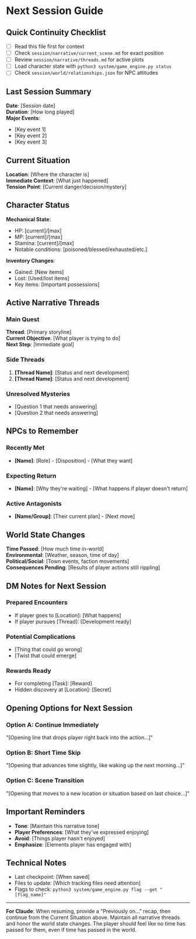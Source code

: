 # Next Session Guide

## Quick Continuity Checklist
- [ ] Read this file first for context
- [ ] Check `session/narrative/current_scene.md` for exact position
- [ ] Review `session/narrative/threads.md` for active plots
- [ ] Load character state with `python3 system/game_engine.py status`
- [ ] Check `session/world/relationships.json` for NPC attitudes

## Last Session Summary
**Date**: [Session date]  
**Duration**: [How long played]  
**Major Events**:
- [Key event 1]
- [Key event 2]
- [Key event 3]

## Current Situation
**Location**: [Where the character is]  
**Immediate Context**: [What just happened]  
**Tension Point**: [Current danger/decision/mystery]

## Character Status
**Mechanical State**:
- HP: [current]/[max]
- MP: [current]/[max]  
- Stamina: [current]/[max]
- Notable conditions: [poisoned/blessed/exhausted/etc.]

**Inventory Changes**:
- Gained: [New items]
- Lost: [Used/lost items]
- Key items: [Important possessions]

## Active Narrative Threads
### Main Quest
**Thread**: [Primary storyline]  
**Current Objective**: [What player is trying to do]  
**Next Step**: [Immediate goal]

### Side Threads
1. **[Thread Name]**: [Status and next development]
2. **[Thread Name]**: [Status and next development]

### Unresolved Mysteries
- [Question 1 that needs answering]
- [Question 2 that needs answering]

## NPCs to Remember
### Recently Met
- **[Name]**: [Role] - [Disposition] - [What they want]

### Expecting Return
- **[Name]**: [Why they're waiting] - [What happens if player doesn't return]

### Active Antagonists
- **[Name/Group]**: [Their current plan] - [Next move]

## World State Changes
**Time Passed**: [How much time in-world]  
**Environmental**: [Weather, season, time of day]  
**Political/Social**: [Town events, faction movements]  
**Consequences Pending**: [Results of player actions still rippling]

## DM Notes for Next Session
### Prepared Encounters
- If player goes to [Location]: [What happens]
- If player pursues [Thread]: [Development ready]

### Potential Complications
- [Thing that could go wrong]
- [Twist that could emerge]

### Rewards Ready
- For completing [Task]: [Reward]
- Hidden discovery at [Location]: [Secret]

## Opening Options for Next Session

### Option A: Continue Immediately
"[Opening line that drops player right back into the action...]"

### Option B: Short Time Skip
"[Opening that advances time slightly, like waking up the next morning...]"

### Option C: Scene Transition
"[Opening that moves to a new location or situation based on last choice...]"

## Important Reminders
- **Tone**: [Maintain this narrative tone]
- **Player Preferences**: [What they've expressed enjoying]
- **Avoid**: [Things player hasn't enjoyed]
- **Emphasize**: [Elements player has engaged with]

## Technical Notes
- Last checkpoint: [When saved]
- Files to update: [Which tracking files need attention]
- Flags to check: `python3 system/game_engine.py flag --get "[flag_name]"`

---

**For Claude**: When resuming, provide a "Previously on..." recap, then continue from the Current Situation above. Maintain all narrative threads and honor the world state changes. The player should feel like no time has passed for them, even if time has passed in the world.